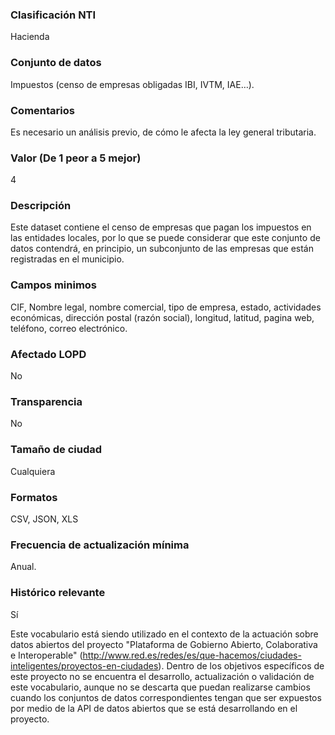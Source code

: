 ### Clasificación NTI
Hacienda

### Conjunto de datos
Impuestos (censo de empresas obligadas IBI, IVTM, IAE…).

### Comentarios
Es necesario un análisis previo, de cómo le afecta la ley general tributaria.

### Valor (De 1 peor a 5 mejor)
4

### Descripción
Este dataset contiene el censo de empresas que pagan los impuestos en las entidades locales, por lo que se puede considerar que este conjunto de datos contendrá, en principio, un subconjunto de las empresas que están registradas en el municipio.

### Campos minimos
CIF, Nombre legal, nombre comercial, tipo de empresa, estado, actividades económicas, dirección postal (razón social), longitud, latitud, pagina web, teléfono, correo electrónico.

### Afectado LOPD
No

### Transparencia
No

### Tamaño de ciudad
Cualquiera

### Formatos
CSV, JSON, XLS

### Frecuencia de actualización mínima
Anual. 

### Histórico relevante
Sí


Este vocabulario está siendo utilizado en el contexto de la actuación sobre datos abiertos del proyecto "Plataforma de Gobierno Abierto, Colaborativa e Interoperable" (http://www.red.es/redes/es/que-hacemos/ciudades-inteligentes/proyectos-en-ciudades). Dentro de los objetivos específicos de este proyecto no se encuentra el desarrollo, actualización o validación de este vocabulario, aunque no se descarta que puedan realizarse cambios cuando los conjuntos de datos correspondientes tengan que ser expuestos por medio de la API de datos abiertos que se está desarrollando en el proyecto.










